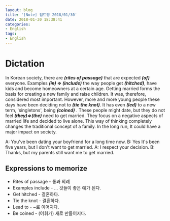```yaml
---
layout: blog
title: '[Note] 입트영 2018/01/30'
date: 2018-01-30 18:38:41
categories: 
- English
tags:
- English
---
```


# Dictation
In Korean society, there are ***(rites of passage)*** that are expected ***(of)*** everyone. Examples ***(~~in~~) => (include)*** the way people get ***(hitched)***, have kids and become homeowners at a certain age. Getting married forms the basis for creating a new family and raise children. It was, therefore, considered most important. However, more and more young people these days have been deciding not to ***(tie the knot)***. It has even ***(led)*** to a new term, 'singletons', being ***(coined)*** . These people might date, but they do not feel ***(~~they~~)=>(the)*** need to get married. They focus on a negative aspects of married life and decided to live alone. This way of thinking completely changes the traditional concept of a family. In the long run, It could have a major impact on society.
 
A: You've been dating your boyfriend for a long time now.
B: Yes It's been five years, but I don't want to get married.
A: I respect your decision.
B: Thanks, but my parents still want me to get married.
 
## Expressions to memorize

- Rites of passage - 통과 의례
- Examples include - … 것들이 좋은 예가 된다.
- Get hitched - 결혼하다.
- Tie the knot - 결혼하다.
- Lead to - ~로 이어지다.
- Be coined - (어휘가) 새로 만들어지다.

